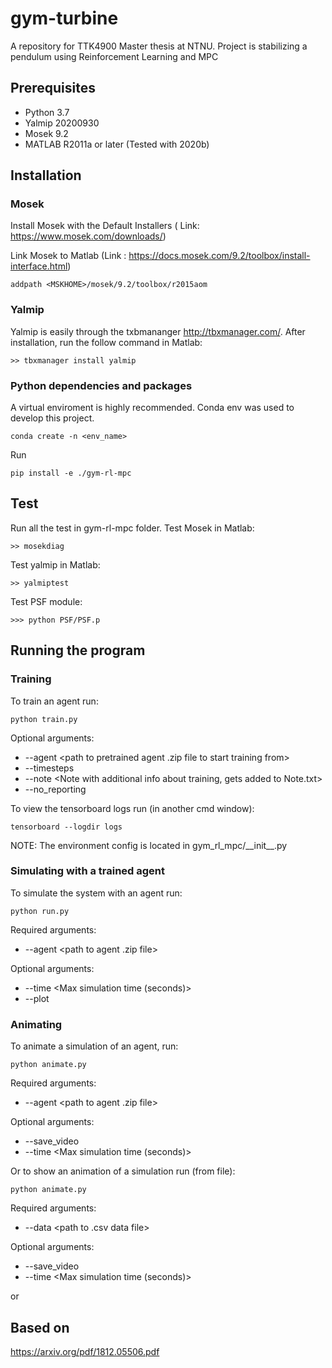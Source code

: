 # gym-turbine
A repository for TTK4900 Master thesis at NTNU. Project is stabilizing a pendulum using Reinforcement Learning and MPC

## Prerequisites
 - Python 3.7
 - Yalmip 20200930
 - Mosek 9.2
 - MATLAB R2011a or later (Tested with 2020b)


## Installation
### Mosek 
Install Mosek with the Default Installers ( Link: https://www.mosek.com/downloads/)

Link Mosek to Matlab (Link : https://docs.mosek.com/9.2/toolbox/install-interface.html)
```
addpath <MSKHOME>/mosek/9.2/toolbox/r2015aom
```
### Yalmip
Yalmip is easily through the txbmananger http://tbxmanager.com/. 
After installation, run the follow command in Matlab:
```
>> tbxmanager install yalmip
```

### Python dependencies and packages

A virtual enviroment is highly recommended. Conda env was used to develop this project.

```
conda create -n <env_name>
```
Run
```
pip install -e ./gym-rl-mpc
```
## Test
Run all the test in gym-rl-mpc folder.
Test Mosek in Matlab:
```
>> mosekdiag
```
Test yalmip in Matlab:
```
>> yalmiptest
```
Test PSF module:
```
>>> python PSF/PSF.p
```

## Running the program


### Training
To train an agent run:
```
python train.py
```
Optional arguments:
- --agent <path to pretrained agent .zip file to start training from>
- --timesteps <number of timesteps to train the agent>
- --note <Note with additional info about training, gets added to Note.txt>
- --no_reporting <Skip reporting>

To view the tensorboard logs run (in another cmd window):
```
tensorboard --logdir logs
```

NOTE: The environment config is located in gym_rl_mpc/\_\_init\_\_.py

### Simulating with a trained agent
To simulate the system with an agent run:
```
python run.py
```
Required arguments:
- --agent <path to agent .zip file>

Optional arguments:
- --time <Max simulation time (seconds)>
- --plot


### Animating
To animate a simulation of an agent, run:
```
python animate.py
```
Required arguments:
- --agent <path to agent .zip file>

Optional arguments:
- --save_video
- --time <Max simulation time (seconds)>

Or to show an animation of a simulation run (from file):
```
python animate.py
```
Required arguments:
- --data <path to .csv data file>

Optional arguments:
- --save_video
- --time <Max simulation time (seconds)>

or 




## Based on

https://arxiv.org/pdf/1812.05506.pdf
